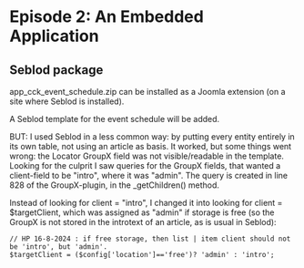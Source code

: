 # Episode 2: An Embedded Application

## Seblod package
app_cck_event_schedule.zip can be installed as a Joomla extension (on a site where Seblod is installed).

A Seblod template for the event schedule will be added. 

BUT:
I used Seblod in a less common way: by putting every entity entirely in its own table, not using an article as basis. It worked, but some things went wrong: the Locator GroupX field was not visible/readable in the template. Looking for the culprit I saw queries for the GroupX fields, that wanted a client-field to be "intro", where it was "admin". 
The query is created in line 828 of the GroupX-plugin, in the _getChildren() method.

Instead of looking for client = "intro", I changed it into looking for client = $targetClient, which was assigned as "admin" if storage is free (so the GroupX is not stored in the introtext of an article, as is usual in Seblod):

```
// HP 16-8-2024 : if free storage, then list | item client should not be 'intro', but 'admin'.
$targetClient = ($config['location']=='free')? 'admin' : 'intro';
```


